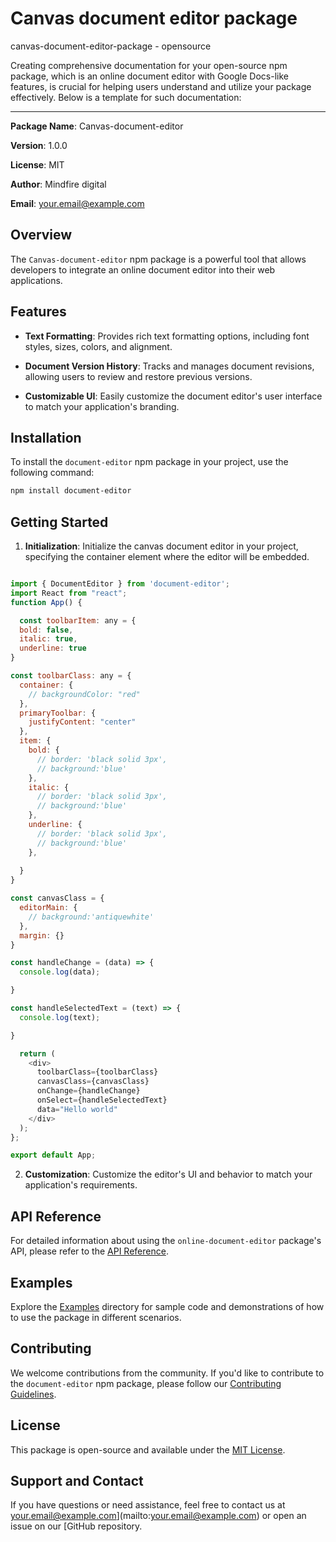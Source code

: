 # Canvas document editor package

canvas-document-editor-package - opensource


Creating comprehensive documentation for your open-source npm package, which is an online document editor with Google Docs-like features, is crucial for helping users understand and utilize your package effectively. Below is a template for such documentation:

---

**Package Name**: Canvas-document-editor

**Version**: 1.0.0

**License**: MIT

**Author**: Mindfire digital

**Email**: your.email@example.com

## Overview

The `Canvas-document-editor` npm package is a powerful tool that allows developers to integrate an online document editor into their web applications.

## Features

- **Text Formatting**: Provides rich text formatting options, including font styles, sizes, colors, and alignment.

- **Document Version History**: Tracks and manages document revisions, allowing users to review and restore previous versions.

- **Customizable UI**: Easily customize the document editor's user interface to match your application's branding.

## Installation

To install the `document-editor` npm package in your project, use the following command:

```bash
npm install document-editor
```

## Getting Started

1. **Initialization**: Initialize the canvas document editor in your project, specifying the container element where the editor will be embedded.

```javascript

import { DocumentEditor } from 'document-editor';
import React from "react";
function App() {

  const toolbarItem: any = {
  bold: false,
  italic: true,
  underline: true
}

const toolbarClass: any = {
  container: {
    // backgroundColor: "red"
  },
  primaryToolbar: {
    justifyContent: "center"
  },
  item: {
    bold: {
      // border: 'black solid 3px',
      // background:'blue'
    },
    italic: {
      // border: 'black solid 3px',
      // background:'blue'
    },
    underline: {
      // border: 'black solid 3px',
      // background:'blue'
    },
    
  }
}

const canvasClass = {
  editorMain: {
    // background:'antiquewhite'
  },
  margin: {}
}

const handleChange = (data) => {
  console.log(data);

}

const handleSelectedText = (text) => {
  console.log(text);

}

  return (
    <div>
      toolbarClass={toolbarClass} 
      canvasClass={canvasClass} 
      onChange={handleChange} 
      onSelect={handleSelectedText}
      data="Hello world"
    </div>
  );
};

export default App;
```

2. **Customization**: Customize the editor's UI and behavior to match your application's requirements.

## API Reference

For detailed information about using the `online-document-editor` package's API, please refer to the [API Reference](api-reference.md).

## Examples

Explore the [Examples](examples/) directory for sample code and demonstrations of how to use the package in different scenarios.

## Contributing

We welcome contributions from the community. If you'd like to contribute to the `document-editor` npm package, please follow our [Contributing Guidelines](CONTRIBUTING.md).

## License

This package is open-source and available under the [MIT License](LICENSE).

## Support and Contact

If you have questions or need assistance, feel free to contact us at your.email@example.com](mailto:your.email@example.com) or open an issue on our [GitHub repository.